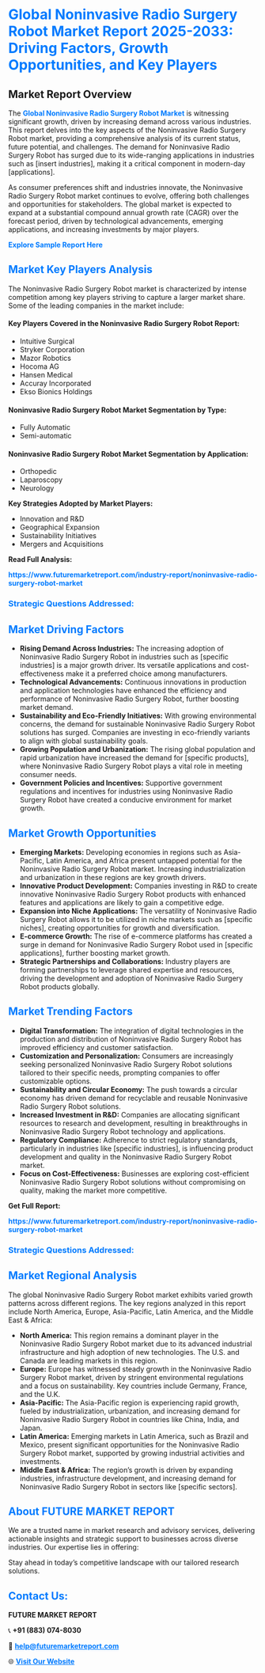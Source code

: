 <h1 style="color: #007BFF;">Global Noninvasive Radio Surgery Robot Market Report 2025-2033: Driving Factors, Growth Opportunities, and Key Players</h1>

<section id="overview">
<h2>Market Report Overview</h2>
<p>The <a href="https://www.futuremarketreport.com/industry-report/noninvasive-radio-surgery-robot-market" style="color: #007BFF; text-decoration: none;"><strong>Global Noninvasive Radio Surgery Robot Market</strong></a> is witnessing significant growth, driven by increasing demand across various industries. This report delves into the key aspects of the Noninvasive Radio Surgery Robot market, providing a comprehensive analysis of its current status, future potential, and challenges. The demand for Noninvasive Radio Surgery Robot has surged due to its wide-ranging applications in industries such as [insert industries], making it a critical component in modern-day [applications].</p>
<p>As consumer preferences shift and industries innovate, the Noninvasive Radio Surgery Robot market continues to evolve, offering both challenges and opportunities for stakeholders. The global market is expected to expand at a substantial compound annual growth rate (CAGR) over the forecast period, driven by technological advancements, emerging applications, and increasing investments by major players.</p>
</section>

<section id="overview">
<p><a href="https://www.futuremarketreport.com/request-sample/reportId=84033" style="color: #007BFF; text-decoration: none;"><strong>Explore Sample Report Here</strong></a></p>
</section>

<section id="key-players">
<h2 style="color: #007BFF;">Market Key Players Analysis</h2>
<p>The Noninvasive Radio Surgery Robot market is characterized by intense competition among key players striving to capture a larger market share. Some of the leading companies in the market include:</p>
<h4>Key Players Covered in the Noninvasive Radio Surgery Robot Report:</h4>
<ul><li>Intuitive Surgical</li><li>Stryker Corporation</li><li>Mazor Robotics</li><li>Hocoma AG</li><li>Hansen Medical</li><li>Accuray Incorporated</li><li>Ekso Bionics Holdings</li></ul>
<h4>Noninvasive Radio Surgery Robot Market Segmentation by Type:</h4>
<ul><li>Fully Automatic</li><li>Semi-automatic</li></ul>

<h4>Noninvasive Radio Surgery Robot Market Segmentation by Application:</h4>
<ul><li>Orthopedic</li><li>Laparoscopy</li><li>Neurology</li></ul>
<p><strong>Key Strategies Adopted by Market Players:</strong></p>
<ul>
<li>Innovation and R&D</li>
<li>Geographical Expansion</li>
<li>Sustainability Initiatives</li>
<li>Mergers and Acquisitions</li>
</ul>
</section>

<section>
<p><strong>Read Full Analysis: </strong></p><a href="https://www.futuremarketreport.com/industry-report/noninvasive-radio-surgery-robot-market" style="color: #007BFF; text-decoration: none;"><strong>https://www.futuremarketreport.com/industry-report/noninvasive-radio-surgery-robot-market</strong></a>
<h3 style="color: #007BFF;">Strategic Questions Addressed:</h3>
</section>

<section id="driving-factors">
<h2 style="color: #007BFF;">Market Driving Factors</h2>
<ul>
<li><strong>Rising Demand Across Industries:</strong> The increasing adoption of Noninvasive Radio Surgery Robot in industries such as [specific industries] is a major growth driver. Its versatile applications and cost-effectiveness make it a preferred choice among manufacturers.</li>
<li><strong>Technological Advancements:</strong> Continuous innovations in production and application technologies have enhanced the efficiency and performance of Noninvasive Radio Surgery Robot, further boosting market demand.</li>
<li><strong>Sustainability and Eco-Friendly Initiatives:</strong> With growing environmental concerns, the demand for sustainable Noninvasive Radio Surgery Robot solutions has surged. Companies are investing in eco-friendly variants to align with global sustainability goals.</li>
<li><strong>Growing Population and Urbanization:</strong> The rising global population and rapid urbanization have increased the demand for [specific products], where Noninvasive Radio Surgery Robot plays a vital role in meeting consumer needs.</li>
<li><strong>Government Policies and Incentives:</strong> Supportive government regulations and incentives for industries using Noninvasive Radio Surgery Robot have created a conducive environment for market growth.</li>
</ul>
</section>

<section id="growth-opportunities">
<h2 style="color: #007BFF;">Market Growth Opportunities</h2>
<ul>
<li><strong>Emerging Markets:</strong> Developing economies in regions such as Asia-Pacific, Latin America, and Africa present untapped potential for the Noninvasive Radio Surgery Robot market. Increasing industrialization and urbanization in these regions are key growth drivers.</li>
<li><strong>Innovative Product Development:</strong> Companies investing in R&D to create innovative Noninvasive Radio Surgery Robot products with enhanced features and applications are likely to gain a competitive edge.</li>
<li><strong>Expansion into Niche Applications:</strong> The versatility of Noninvasive Radio Surgery Robot allows it to be utilized in niche markets such as [specific niches], creating opportunities for growth and diversification.</li>
<li><strong>E-commerce Growth:</strong> The rise of e-commerce platforms has created a surge in demand for Noninvasive Radio Surgery Robot used in [specific applications], further boosting market growth.</li>
<li><strong>Strategic Partnerships and Collaborations:</strong> Industry players are forming partnerships to leverage shared expertise and resources, driving the development and adoption of Noninvasive Radio Surgery Robot products globally.</li>
</ul>
</section>

<section id="trending-factors">
<h2 style="color: #007BFF;">Market Trending Factors</h2>
<ul>
<li><strong>Digital Transformation:</strong> The integration of digital technologies in the production and distribution of Noninvasive Radio Surgery Robot has improved efficiency and customer satisfaction.</li>
<li><strong>Customization and Personalization:</strong> Consumers are increasingly seeking personalized Noninvasive Radio Surgery Robot solutions tailored to their specific needs, prompting companies to offer customizable options.</li>
<li><strong>Sustainability and Circular Economy:</strong> The push towards a circular economy has driven demand for recyclable and reusable Noninvasive Radio Surgery Robot solutions.</li>
<li><strong>Increased Investment in R&D:</strong> Companies are allocating significant resources to research and development, resulting in breakthroughs in Noninvasive Radio Surgery Robot technology and applications.</li>
<li><strong>Regulatory Compliance:</strong> Adherence to strict regulatory standards, particularly in industries like [specific industries], is influencing product development and quality in the Noninvasive Radio Surgery Robot market.</li>
<li><strong>Focus on Cost-Effectiveness:</strong> Businesses are exploring cost-efficient Noninvasive Radio Surgery Robot solutions without compromising on quality, making the market more competitive.</li>
</ul>
</section>

<section>
<p><strong>Get Full Report: </strong></p><a href="https://www.futuremarketreport.com/industry-report/noninvasive-radio-surgery-robot-market" style="color: #007BFF; text-decoration: none;"><strong>https://www.futuremarketreport.com/industry-report/noninvasive-radio-surgery-robot-market</strong></a>
<h3 style="color: #007BFF;">Strategic Questions Addressed:</h3>
</section>


<section id="regional-analysis">
<h2 style="color: #007BFF;">Market Regional Analysis</h2>
<p>The global Noninvasive Radio Surgery Robot market exhibits varied growth patterns across different regions. The key regions analyzed in this report include North America, Europe, Asia-Pacific, Latin America, and the Middle East & Africa:</p>
<ul>
<li><strong>North America:</strong> This region remains a dominant player in the Noninvasive Radio Surgery Robot market due to its advanced industrial infrastructure and high adoption of new technologies. The U.S. and Canada are leading markets in this region.</li>
<li><strong>Europe:</strong> Europe has witnessed steady growth in the Noninvasive Radio Surgery Robot market, driven by stringent environmental regulations and a focus on sustainability. Key countries include Germany, France, and the U.K.</li>
<li><strong>Asia-Pacific:</strong> The Asia-Pacific region is experiencing rapid growth, fueled by industrialization, urbanization, and increasing demand for Noninvasive Radio Surgery Robot in countries like China, India, and Japan.</li>
<li><strong>Latin America:</strong> Emerging markets in Latin America, such as Brazil and Mexico, present significant opportunities for the Noninvasive Radio Surgery Robot market, supported by growing industrial activities and investments.</li>
<li><strong>Middle East & Africa:</strong> The region’s growth is driven by expanding industries, infrastructure development, and increasing demand for Noninvasive Radio Surgery Robot in sectors like [specific sectors].</li>
</ul>
</section>

<footer>
<h2 style="color: #007BFF;">About FUTURE MARKET REPORT</h2>
<p>We are a trusted name in market research and advisory services, delivering actionable insights and strategic support to businesses across diverse industries. Our expertise lies in offering:</p>

<p>Stay ahead in today’s competitive landscape with our tailored research solutions.</p>

<h2 style="color: #007BFF;">Contact Us:</h2>
<p><strong>FUTURE MARKET REPORT</strong></p>
<p>📞 <strong>+91 (883) 074-8030</strong></p>
<p>📧 <strong><a href="mailto:help@futuremarketreport.com" style="color: #007BFF;">help@futuremarketreport.com</a></strong></p>
<p>🌐 <strong><a href="https://www.futuremarketreport.com/" style="color: #007BFF;">Visit Our Website</a></strong></p>
</footer>